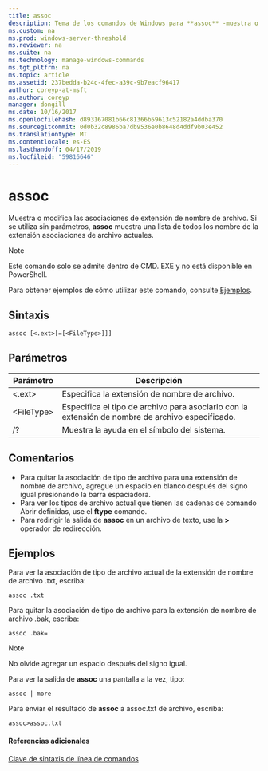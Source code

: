 ```yaml
---
title: assoc
description: Tema de los comandos de Windows para **assoc** -muestra o modifica las asociaciones de extensión de nombre de archivo.
ms.custom: na
ms.prod: windows-server-threshold
ms.reviewer: na
ms.suite: na
ms.technology: manage-windows-commands
ms.tgt_pltfrm: na
ms.topic: article
ms.assetid: 237bedda-b24c-4fec-a39c-9b7eacf96417
author: coreyp-at-msft
ms.author: coreyp
manager: dongill
ms.date: 10/16/2017
ms.openlocfilehash: d893167081b66c81366b59613c52182a4ddba370
ms.sourcegitcommit: 0d0b32c8986ba7db9536e0b8648d4ddf9b03e452
ms.translationtype: MT
ms.contentlocale: es-ES
ms.lasthandoff: 04/17/2019
ms.locfileid: "59816646"
---
```

# <a name="assoc"></a>assoc



Muestra o modifica las asociaciones de extensión de nombre de archivo. Si se utiliza sin parámetros, **assoc** muestra una lista de todos los nombre de la extensión asociaciones de archivo actuales.

> [!NOTE]
> Este comando solo se admite dentro de CMD. EXE y no está disponible en PowerShell.
>

Para obtener ejemplos de cómo utilizar este comando, consulte [Ejemplos](#BKMK_examples).

## <a name="syntax"></a>Sintaxis

```
assoc [<.ext>[=[<FileType>]]]
```

## <a name="parameters"></a>Parámetros

|Parámetro|Descripción|
|---------|-----------|
|<.ext>|Especifica la extensión de nombre de archivo.|
|\<FileType>|Especifica el tipo de archivo para asociarlo con la extensión de nombre de archivo especificado.|
|/?|Muestra la ayuda en el símbolo del sistema.|

## <a name="remarks"></a>Comentarios

-   Para quitar la asociación de tipo de archivo para una extensión de nombre de archivo, agregue un espacio en blanco después del signo igual presionando la barra espaciadora.
-   Para ver los tipos de archivo actual que tienen las cadenas de comando Abrir definidas, use el **ftype** comando.
-   Para redirigir la salida de **assoc** en un archivo de texto, use la **>** operador de redirección.

## <a name="BKMK_examples"></a>Ejemplos

Para ver la asociación de tipo de archivo actual de la extensión de nombre de archivo .txt, escriba:
```
assoc .txt
```
Para quitar la asociación de tipo de archivo para la extensión de nombre de archivo .bak, escriba:
```
assoc .bak= 
```

> [!NOTE]
> No olvide agregar un espacio después del signo igual.

Para ver la salida de **assoc** una pantalla a la vez, tipo:
```
assoc | more
```
Para enviar el resultado de **assoc** a assoc.txt de archivo, escriba:
```
assoc>assoc.txt
```

#### <a name="additional-references"></a>Referencias adicionales

[Clave de sintaxis de línea de comandos](command-line-syntax-key.md)
